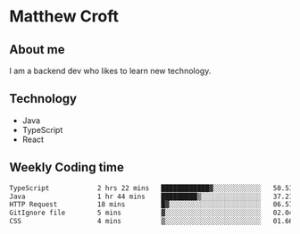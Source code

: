 # Matthew Croft

## About me
I am a backend dev who likes to learn new technology. 

## Technology
- Java
- TypeScript
- React

## Weekly Coding time
<!--START_SECTION:waka-->

```txt
TypeScript            2 hrs 22 mins   ████████████▓░░░░░░░░░░░░   50.51 %
Java                  1 hr 44 mins    █████████▒░░░░░░░░░░░░░░░   37.21 %
HTTP Request          18 mins         █▓░░░░░░░░░░░░░░░░░░░░░░░   06.57 %
GitIgnore file        5 mins          ▓░░░░░░░░░░░░░░░░░░░░░░░░   02.04 %
CSS                   4 mins          ▒░░░░░░░░░░░░░░░░░░░░░░░░   01.66 %
```

<!--END_SECTION:waka-->
